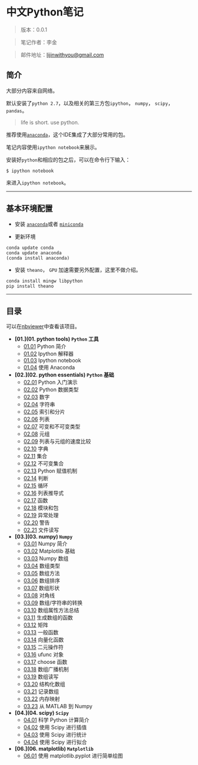 # 中文Python笔记

> 版本：0.0.1

> 笔记作者：李金

> 邮件地址：lijinwithyou@gmail.com

## 简介

大部分内容来自网络。

默认安装了`python 2.7`，以及相关的第三方包`ipython`， `numpy`， `scipy`，`pandas`。

> life is short. use python.

推荐使用[`anaconda`](http://www.continuum.io/downloads)，这个IDE集成了大部分常用的包。

笔记内容使用`ipython notebook`来展示。

安装好`python`和相应的包之后，可以在命令行下输入：

```
$ ipython notebook
```
来进入`ipython notebook`。

----

## 基本环境配置

- 安装 [`anaconda`](http://www.continuum.io/downloads)或者 [`miniconda`](http://conda.pydata.org/miniconda.html)

- 更新环境
``` 
conda update conda
conda update anaconda
(conda install anaconda) 
```

- 安装 `theano`， `GPU` 加速需要另外配置，这里不做介绍。
```
conda install mingw libpython
pip install theano
```


----

## 目录

可以在[nbviewer][1]中查看该项目。

- **[01.](01. python tools) `Python` 工具**
    - [01.01][2] Python 简介
    - [01.02][2] Ipython 解释器
    - [01.03][2] Ipython notebook
    - [01.04][2] 使用 Anaconda
- **[02.](02. python essentials) `Python` 基础**
    - [02.01][3] Python 入门演示
    - [02.02][3] Python 数据类型
    - [02.03][3] 数字
    - [02.04][3] 字符串
    - [02.05][3] 索引和分片
    - [02.06][3] 列表
    - [02.07][3] 可变和不可变类型
    - [02.08][3] 元组
    - [02.09][3] 列表与元组的速度比较
    - [02.10][3] 字典
    - [02.11][3] 集合
    - [02.12][3] 不可变集合
    - [02.13][3] Python 赋值机制
    - [02.14][3] 判断
    - [02.15][3] 循环
    - [02.16][3] 列表推导式
    - [02.17][3] 函数
    - [02.18][3] 模块和包
    - [02.19][3] 异常处理
    - [02.20][3] 警告
    - [02.21][3] 文件读写
- **[03.](03. numpy) `Numpy`**
    - [03.01][4] Numpy 简介
    - [03.02][4] Matplotlib 基础
    - [03.03][4] Numpy 数组
    - [03.04][4] 数组类型
    - [03.05][4] 数组方法
    - [03.06][4] 数组排序
    - [03.07][4] 数组形状
    - [03.08][4] 对角线
    - [03.09][4] 数组/字符串的转换
    - [03.10][4] 数组属性方法总结
    - [03.11][4] 生成数组的函数
    - [03.12][4] 矩阵
    - [03.13][4] 一般函数
    - [03.14][4] 向量化函数
    - [03.15][4] 二元操作符
    - [03.16][4] ufunc 对象
    - [03.17][4] choose 函数
    - [03.18][4] 数组广播机制
    - [03.19][4] 数组读写
    - [03.20][4] 结构化数组
    - [03.21][4] 记录数组
    - [03.22][4] 内存映射
    - [03.23][4] 从 MATLAB 到 Numpy
- **[04.](04. scipy) `Scipy`**
    - [04.01][5] 科学 Python 计算简介
    - [04.02][5] 使用 Scipy 进行插值
    - [04.03][5] 使用 Scipy 进行统计
    - [04.04][5] 使用 Scipy 进行拟合
- **[06.](06. matplotlib) `Matplotlib`**
    - [06.01][7] 使用 matplotlib.pyplot 进行简单绘图
    
[1]:http://nbviewer.ipython.org/github/lijin-THU/python-tutorial
[2]:http://nbviewer.ipython.org/github/lijin-THU/python-tutorial/blob/master/01.%20python%20tools/
[3]:http://nbviewer.ipython.org/github/lijin-THU/python-tutorial/blob/master/02.%20python%20essentials/
[4]:http://nbviewer.ipython.org/github/lijin-THU/python-tutorial/blob/master/03.%20numpy/
[5]:http://nbviewer.ipython.org/github/lijin-THU/python-tutorial/blob/master/04.%20scipy/
[7]:http://nbviewer.ipython.org/github/lijin-THU/python-tutorial/blob/master/05.%20matplotlib/